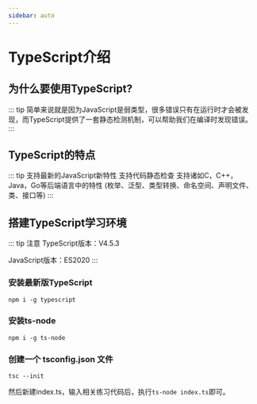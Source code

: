 ```yaml
---
sidebar: auto
---
```


# TypeScript介绍

## 为什么要使用TypeScript?

::: tip
简单来说就是因为JavaScript是弱类型，很多错误只有在运行时才会被发现，而TypeScript提供了一套静态检测机制，可以帮助我们在编译时发现错误。
:::

## TypeScript的特点
::: tip
支持最新的JavaScript新特性
支持代码静态检查
支持诸如C，C++，Java，Go等后端语言中的特性 (枚举、泛型、类型转换、命名空间、声明文件、类、接口等)
:::

## 搭建TypeScript学习环境
::: tip 注意
TypeScript版本：V4.5.3

JavaScript版本：ES2020
:::

### 安装最新版TypeScript
```shell
npm i -g typescript
```
### 安装ts-node
```shell
npm i -g ts-node
```
### 创建一个 tsconfig.json 文件
```shell
tsc --init
```
然后新建index.ts，输入相关练习代码后，执行`ts-node index.ts`即可。
